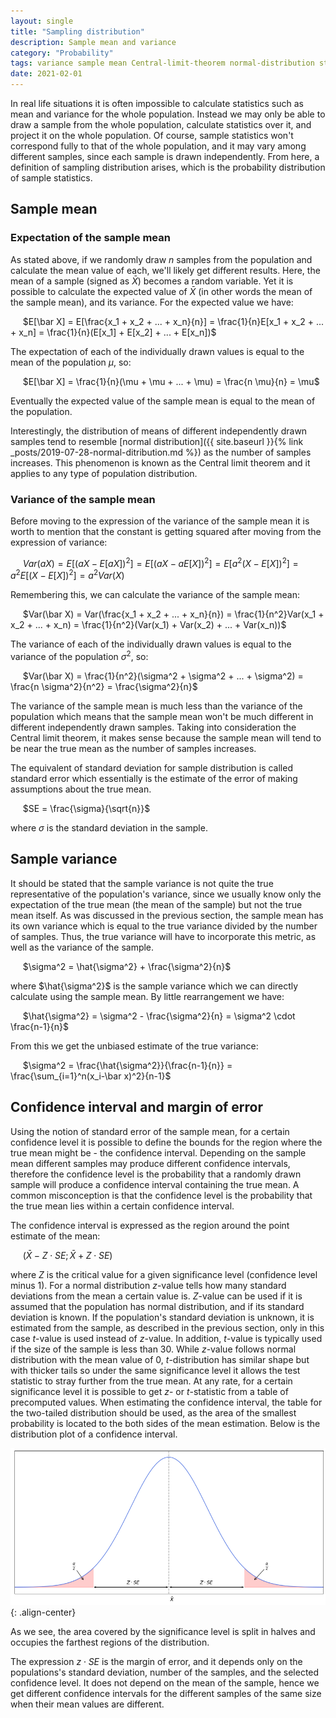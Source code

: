 ```yaml
---
layout: single
title: "Sampling distribution"
description: Sample mean and variance
category: "Probability"
tags: variance sample mean Central-limit-theorem normal-distribution standard-error standard-deviation sample-variance sample-mean unbiased-estimate confidence-interval margin-of-error significance-level confidence-level z-value t-value t-statistic z-statistic z-score
date: 2021-02-01
---
```


In real life situations it is often impossible to calculate statistics such as mean and variance for the whole population. Instead we may only be able to draw a sample from the whole population, calculate statistics over it, and project it on the whole population. Of course, sample statistics won't correspond fully to that of the whole population, and it may vary among different samples, since each sample is drawn independently. From here, a definition of sampling distribution arises, which is the probability distribution of sample statistics.

## Sample mean

### Expectation of the sample mean

As stated above, if we randomly draw $n$ samples from the population and calculate the mean value of each, we'll likely get different results. Here, the mean of a sample (signed as $\bar X$) becomes a random variable. Yet it is possible to calculate the expected value of $\bar X$ (in other words the mean of the sample mean), and its variance. For the expected value we have:

&nbsp;&nbsp;&nbsp;&nbsp;
$E[\bar X] = E[\frac{x_1 + x_2 + ... + x_n}{n}] = \frac{1}{n}E[x_1 + x_2 + ... + x_n] = \frac{1}{n}(E[x_1] + E[x_2] + ... + E[x_n])$

The expectation of each of the individually drawn values is equal to the mean of the population $\mu$, so:

&nbsp;&nbsp;&nbsp;&nbsp;
$E[\bar X] = \frac{1}{n}(\mu + \mu + ... + \mu) = \frac{n \mu}{n} = \mu$

Eventually the expected value of the sample mean is equal to the mean of the population.

Interestingly, the distribution of means of different independently drawn samples tend to resemble [normal distribution]({{ site.baseurl }}{% link _posts/2019-07-28-normal-ditribution.md %}) as the number of samples increases. This phenomenon is known as the Central limit theorem and it applies to any type of population distribution.

### Variance of the sample mean

Before moving to the expression of the variance of the sample mean it is worth to mention that the constant is getting squared after moving from the expression of variance:

&nbsp;&nbsp;&nbsp;&nbsp;
$Var(aX) = E[(aX - E[aX])^2] = E[(aX - aE[X])^2] = E[a^2(X - E[X])^2] = a^2 E[(X - E[X])^2] = a^2 Var(X)$

Remembering this, we can calculate the variance of the sample mean:

&nbsp;&nbsp;&nbsp;&nbsp;
$Var(\bar X) = Var(\frac{x_1 + x_2 + ... + x_n}{n}) = \frac{1}{n^2}Var(x_1 + x_2 + ... + x_n) = \frac{1}{n^2}(Var(x_1) + Var(x_2) + ... + Var(x_n))$

The variance of each of the individually drawn values is equal to the variance of the population $\sigma^2$, so:

&nbsp;&nbsp;&nbsp;&nbsp;
$Var(\bar X) = \frac{1}{n^2}(\sigma^2 + \sigma^2 + ... + \sigma^2) = \frac{n \sigma^2}{n^2} = \frac{\sigma^2}{n}$

The variance of the sample mean is much less than the variance of the population which means that the sample mean won't be much different in different independently drawn samples. Taking into consideration the Central limit theorem, it makes sense because the sample mean will tend to be near the true mean as the number of samples increases.

The equivalent of standard deviation for sample distribution is called standard error which essentially is the estimate of the error of making assumptions about the true mean.

&nbsp;&nbsp;&nbsp;&nbsp;
$SE = \frac{\sigma}{\sqrt{n}}$

where $\sigma$ is the standard deviation in the sample.

## Sample variance

It should be stated that the sample variance is not quite the true representative of the population's variance, since we usually know only the expectation of the true mean (the mean of the sample) but not the true mean itself. As was discussed in the previous section, the sample mean has its own variance which is equal to the true variance divided by the number of samples. Thus, the true variance will have to incorporate this metric, as well as the variance of the sample.

&nbsp;&nbsp;&nbsp;&nbsp;
$\sigma^2 = \hat{\sigma^2} + \frac{\sigma^2}{n}$

where $\hat{\sigma^2}$ is the sample variance which we can directly calculate using the sample mean. By little rearrangement we have:

&nbsp;&nbsp;&nbsp;&nbsp;
$\hat{\sigma^2} = \sigma^2 - \frac{\sigma^2}{n} = \sigma^2 \cdot \frac{n-1}{n}$

From this we get the unbiased estimate of the true variance:

&nbsp;&nbsp;&nbsp;&nbsp;
$\sigma^2 = \frac{\hat{\sigma^2}}{\frac{n-1}{n}} = \frac{\sum_{i=1}^n(x_i-\bar x)^2}{n-1}$

## Confidence interval and margin of error

Using the notion of standard error of the sample mean, for a certain confidence level it is possible to define the bounds for the region where the true mean might be - the confidence interval. Depending on the sample mean different samples may produce different confidence intervals, therefore the confidence level is the probability that a randomly drawn sample will produce a confidence interval containing the true mean. A common misconception is that the confidence level is the probability that the true mean lies within a certain confidence interval.

The confidence interval is expressed as the region around the point estimate of the mean:

&nbsp;&nbsp;&nbsp;&nbsp;
$(\bar X - Z \cdot SE; \bar X + Z \cdot SE)$

where $Z$ is the critical value for a given significance level (confidence level minus 1). For a normal distribution $z$-value tells how many standard deviations from the mean a certain value is. $Z$-value can be used if it is assumed that the population has normal distribution, and if its standard deviation is known. If the population's standard deviation is unknown, it is estimated from the sample, as described in the previous section, only in this case $t$-value is used instead of $z$-value. In addition, $t$-value is typically used if the size of the sample is less than 30. While $z$-value follows normal distribution with the mean value of 0, $t$-distribution has similar shape but with thicker tails so under the same significance level it allows the test statistic to stray further from the true mean. At any rate, for a certain significance level it is possible to get $z$- or $t$-statistic from a table of precomputed values. When estimating the confidence interval, the table for the two-tailed distribution should be used, as the area of the smallest probability is located to the both sides of the mean estimation. Below is the distribution plot of a confidence interval.

![](/assets/images/probability/confidence_interval.png){: .align-center}

As we see, the area covered by the significance level is split in halves and occupies the farthest regions of the distribution.

The expression $z \cdot SE$ is the margin of error, and it depends only on the populations's standard deviation, number of the samples, and the selected confidence level. It does not depend on the mean of the sample, hence we get different confidence intervals for the different samples of the same size when their mean values are different.
